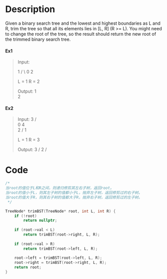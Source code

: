 # Description

Given a binary search tree and the lowest and highest boundaries as L and R, trim the tree so that all its elements lies in [L, R] (R >= L). You might need to change the root of the tree, so the result should return the new root of the trimmed binary search tree.

#### Ex1

> Input:
>
>    1
>  \/ \\
>  0   2
>
>  L = 1
>  R = 2
>
> Output:
>   1
>    \
>     2
>

#### Ex2

> Input:
>    3
>   / \
>  0   4
>   \
>    2
>   /
>  1
>
>  L = 1
>  R = 3
>
> Output:
>      3
>     /
>   2
>  /
> 

# Code

```c++
/* 
当root的值位于L和R之间，则递归修剪其左右子树，返回root。
当root的值小于L，则其左子树的值都小于L，抛弃左子树，返回修剪过的右子树。
当root的值大于R，则其右子树的值都大于R，抛弃右子树，返回修剪过的左子树。
 */

TreeNode* trimBST(TreeNode* root, int L, int R) {
    if (!root)
        return nullptr;
        
    if (root->val < L) 
        return trimBST(root->right, L, R);
        
    if (root->val > R) 
        return trimBST(root->left, L, R);
        
    root->left = trimBST(root->left, L, R);
    root->right = trimBST(root->right, L, R);
    return root; 
}

```

